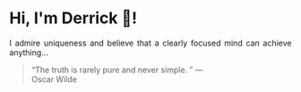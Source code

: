 # Hi, I'm Derrick 👋!
<p align="justify">I admire uniqueness and believe that a clearly focused mind can achieve anything...</p> 
<!-- #quote-start -->
<blockquote>&ldquo;The truth is rarely pure and never simple. &rdquo; &mdash; <footer>Oscar Wilde</footer></blockquote>
<!-- #quote-end -->
